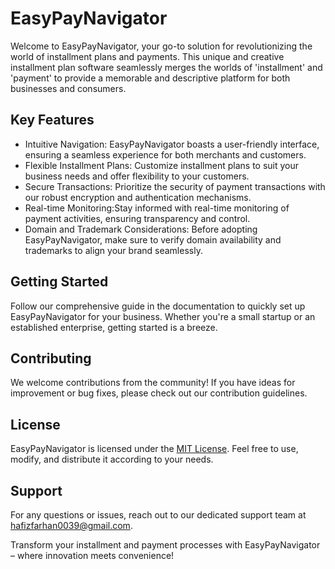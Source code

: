 # EasyPayNavigator

Welcome to EasyPayNavigator, your go-to solution for revolutionizing the world of installment plans and payments. This unique and creative installment plan software seamlessly merges the worlds of 'installment' and 'payment' to provide a memorable and descriptive platform for both businesses and consumers.

## Key Features
- Intuitive Navigation: EasyPayNavigator boasts a user-friendly interface, ensuring a seamless experience for both merchants and customers.
- Flexible Installment Plans: Customize installment plans to suit your business needs and offer flexibility to your customers.
- Secure Transactions: Prioritize the security of payment transactions with our robust encryption and authentication mechanisms.
- Real-time Monitoring:Stay informed with real-time monitoring of payment activities, ensuring transparency and control.
- Domain and Trademark Considerations: Before adopting EasyPayNavigator, make sure to verify domain availability and trademarks to align your brand seamlessly.

## Getting Started
Follow our comprehensive guide in the documentation to quickly set up EasyPayNavigator for your business. Whether you're a small startup or an established enterprise, getting started is a breeze.

## Contributing
We welcome contributions from the community! If you have ideas for improvement or bug fixes, please check out our contribution guidelines.

## License
EasyPayNavigator is licensed under the [MIT License](LICENSE.md). Feel free to use, modify, and distribute it according to your needs.

## Support
For any questions or issues, reach out to our dedicated support team at hafizfarhan0039@gmail.com.

Transform your installment and payment processes with EasyPayNavigator – where innovation meets convenience!
